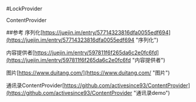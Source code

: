 #LockProvider

ContentProvider

##参考
序列化[https://juejin.im/entry/57714323816dfa0055edf694](https://juejin.im/entry/57714323816dfa0055edf694 "序列化")

内容提供者[https://juejin.im/entry/597811f6f265da6c2e0fc6fd](https://juejin.im/entry/597811f6f265da6c2e0fc6fd "内容提供者")

图片[https://www.duitang.com/](https://www.duitang.com/ "图片")

通讯录ContentProvider[https://github.com/activesince93/ContentProvider](https://github.com/activesince93/ContentProvider "通讯录demo")

